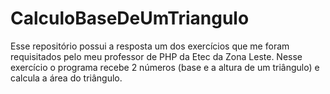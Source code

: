 # CalculoBaseDeUmTriangulo
Esse repositório possui a resposta um dos exercícios que me foram requisitados pelo meu professor de PHP da Etec da Zona Leste.  Nesse exercício o programa recebe 2 números (base e a altura de um triângulo) e calcula a área do triângulo.
